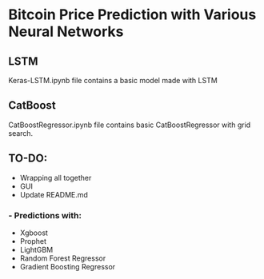 # Bitcoin Price Prediction with Various Neural Networks

## LSTM
Keras-LSTM.ipynb file contains a basic model made with LSTM
## CatBoost
CatBoostRegressor.ipynb file contains basic CatBoostRegressor with grid search.

## TO-DO:
- Wrapping all together
- GUI
- Update README.md
  
### - Predictions with:
- Xgboost
- Prophet
- LightGBM
- Random Forest Regressor
- Gradient Boosting Regressor

